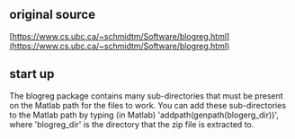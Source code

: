 ## original source

[https://www.cs.ubc.ca/~schmidtm/Software/blogreg.html](https://www.cs.ubc.ca/~schmidtm/Software/blogreg.html)

## start up

The blogreg package contains many sub-directories that must be present on the Matlab path for the files to work. You can add these sub-directories to the Matlab path by typing (in Matlab) 'addpath(genpath(blogerg_dir))', where 'blogreg_dir' is the directory that the zip file is extracted to.
